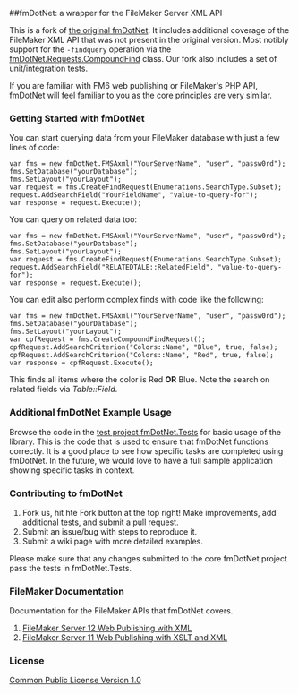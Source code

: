 ##fmDotNet: a wrapper for the FileMaker Server XML API

This is a fork of [the original fmDotNet](http://fmdotnet.sourceforge.net/). It includes additional coverage of the FileMaker XML API that was not present in the original version. Most notibly support for the `-findquery` operation via the [fmDotNet.Requests.CompoundFind](https://github.com/WizardSoftware/fmDotNet/blob/master/src/fmDotNet/Requests/CompoundFind.cs) class. Our fork also includes a set of unit/integration tests.

If you are familiar with FM6 web publishing or FileMaker's PHP API, fmDotNet will feel familiar to you as the core principles are very similar. 

### Getting Started with fmDotNet

You can start querying data from your FileMaker database with just a few lines of code:

    var fms = new fmDotNet.FMSAxml("YourServerName", "user", "passw0rd");
    fms.SetDatabase("yourDatabase");
    fms.SetLayout("yourLayout");
    var request = fms.CreateFindRequest(Enumerations.SearchType.Subset);
    request.AddSearchField("YourFieldName", "value-to-query-for");
    var response = request.Execute();

You can query on related data too:

    var fms = new fmDotNet.FMSAxml("YourServerName", "user", "passw0rd");
    fms.SetDatabase("yourDatabase");
    fms.SetLayout("yourLayout");
    var request = fms.CreateFindRequest(Enumerations.SearchType.Subset);
    request.AddSearchField("RELATEDTALE::RelatedField", "value-to-query-for");
    var response = request.Execute();

You can edit also perform complex finds with code like the following:

    var fms = new fmDotNet.FMSAxml("YourServerName", "user", "passw0rd");
    fms.SetDatabase("yourDatabase");
    fms.SetLayout("yourLayout");
    var cpfRequest = fms.CreateCompoundFindRequest();
    cpfRequest.AddSearchCriterion("Colors::Name", "Blue", true, false);
    cpfRequest.AddSearchCriterion("Colors::Name", "Red", true, false);
    var response = cpfRequest.Execute();

This finds all items where the color is Red **OR** Blue. Note the search on related fields via *Table::Field*.

### Additional fmDotNet Example Usage

Browse the code in the [test project fmDotNet.Tests](https://github.com/WizardSoftware/fmDotNet/tree/master/src/fmDotNet.Tests) for basic usage of the library. This is the code that is used to ensure that fmDotNet functions correctly. It is a good place to see how specific tasks are completed using fmDotNet. In the future, we would love to have a full sample application showing specific tasks in context.

### Contributing to fmDotNet

 1. Fork us, hit hte Fork button at the top right! Make improvements, add additional tests, and submit a pull request. 
 2. Submit an issue/bug with steps to reproduce it.
 3. Submit a wiki page with more detailed examples.
 
Please make sure that any changes submitted to the core fmDotNet project pass the tests in fmDotNet.Tests.

### FileMaker Documentation

Documentation for the FileMaker APIs that fmDotNet covers.

 1. [FileMaker Server 12 Web Publishing with XML](http://www.filemaker.com/support/product/docs/12/fms/fms12_cwp_xml_en.pdf)
 2. [FileMaker Server 11 Web Publishing with XSLT and XML](http://www.filemaker.com/support/product/docs/fms/fms11_cwp_xslt_en.pdf)

### License

[Common Public License Version 1.0](http://opensource.org/licenses/cpl1.0.txt)